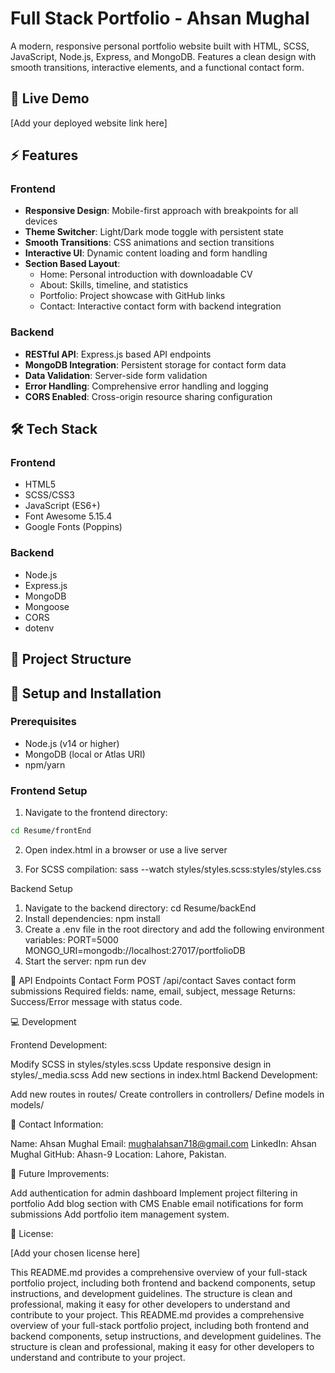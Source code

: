 # Full Stack Portfolio - Ahsan Mughal

A modern, responsive personal portfolio website built with HTML, SCSS, JavaScript, Node.js, Express, and MongoDB. Features a clean design with smooth transitions, interactive elements, and a functional contact form.

## 🌟 Live Demo

[Add your deployed website link here]

## ⚡ Features

### Frontend

- **Responsive Design**: Mobile-first approach with breakpoints for all devices
- **Theme Switcher**: Light/Dark mode toggle with persistent state
- **Smooth Transitions**: CSS animations and section transitions
- **Interactive UI**: Dynamic content loading and form handling
- **Section Based Layout**:
  - Home: Personal introduction with downloadable CV
  - About: Skills, timeline, and statistics
  - Portfolio: Project showcase with GitHub links
  - Contact: Interactive contact form with backend integration

### Backend

- **RESTful API**: Express.js based API endpoints
- **MongoDB Integration**: Persistent storage for contact form data
- **Data Validation**: Server-side form validation
- **Error Handling**: Comprehensive error handling and logging
- **CORS Enabled**: Cross-origin resource sharing configuration

## 🛠️ Tech Stack

### Frontend

- HTML5
- SCSS/CSS3
- JavaScript (ES6+)
- Font Awesome 5.15.4
- Google Fonts (Poppins)

### Backend

- Node.js
- Express.js
- MongoDB
- Mongoose
- CORS
- dotenv

## 📝 Project Structure

## 🚀 Setup and Installation

### Prerequisites

- Node.js (v14 or higher)
- MongoDB (local or Atlas URI)
- npm/yarn

### Frontend Setup

1. Navigate to the frontend directory:

```bash
cd Resume/frontEnd
```

2. Open index.html in a browser or use a live server

3. For SCSS compilation:
   sass --watch styles/styles.scss:styles/styles.css

Backend Setup

1. Navigate to the backend directory:
   cd Resume/backEnd
2. Install dependencies:
   npm install
3. Create a .env file in the root directory and add the following environment variables:
   PORT=5000
   MONGO_URI=mongodb://localhost:27017/portfolioDB
4. Start the server:
   npm run dev

📱 API Endpoints
Contact Form
POST /api/contact
Saves contact form submissions
Required fields: name, email, subject, message
Returns: Success/Error message with status code.

💻 Development

Frontend Development:

Modify SCSS in styles/styles.scss
Update responsive design in styles/\_media.scss
Add new sections in index.html
Backend Development:

Add new routes in routes/
Create controllers in controllers/
Define models in models/

👤 Contact Information:

Name: Ahsan Mughal
Email: mughalahsan718@gmail.com
LinkedIn: Ahsan Mughal
GitHub: Ahasn-9
Location: Lahore, Pakistan.

🔧 Future Improvements:

Add authentication for admin dashboard
Implement project filtering in portfolio
Add blog section with CMS
Enable email notifications for form submissions
Add portfolio item management system.

📄 License:

[Add your chosen license here]

This README.md provides a comprehensive overview of your full-stack portfolio project, including both frontend and backend components, setup instructions, and development guidelines. The structure is clean and professional, making it easy for other developers to understand and contribute to your project.
This README.md provides a comprehensive overview of your full-stack portfolio project, including both frontend and backend components, setup instructions, and development guidelines. The structure is clean and professional, making it easy for other developers to understand and contribute to your project.
